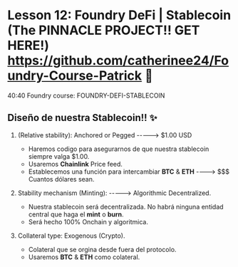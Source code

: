 # Lesson 12: Foundry DeFi | Stablecoin (The PINNACLE PROJECT!! GET HERE!) https://github.com/catherinee24/Foundry-Course-Patrick 🤩

40:40
Foundry course: FOUNDRY-DEFI-STABLECOIN

## Diseño de nuestra Stablecoin!! ✨
1. (Relative stability): Anchored or Pegged -----> $1.00 USD 
    - Haremos codigo para asegurarnos de que nuestra stablecoin siempre valga $1.00. 
    - Usaremos **Chainlink** Price feed.
    - Establecemos una función para intercambiar **BTC** & **ETH** ----> $$$ Cuantos dólares sean.

2. Stability mechanism (Minting): -----> Algorithmic Decentralized.
    - Nuestra stablecoin será decentralizada. No habrá ninguna entidad central que haga el **mint** o **burn**.
    - Será hecho 100% Onchain y algoritmica.

3. Collateral type: Exogenous (Crypto).
    - Colateral que se orgina desde fuera del protocolo.
    - Usaremos **BTC** & **ETH** como colateral.


